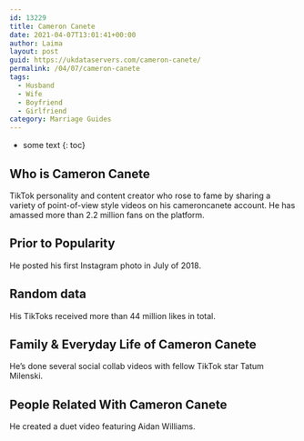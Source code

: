 ```yaml
---
id: 13229
title: Cameron Canete
date: 2021-04-07T13:01:41+00:00
author: Laima
layout: post
guid: https://ukdataservers.com/cameron-canete/
permalink: /04/07/cameron-canete
tags:
  - Husband
  - Wife
  - Boyfriend
  - Girlfriend
category: Marriage Guides
---
```


* some text
{: toc}


## Who is Cameron Canete
                  
                  
                  
TikTok personality and content creator who rose to fame by sharing a variety of point-of-view style videos on his cameroncanete account. He has amassed more than 2.2 million fans on the platform. 
                  
              
            
              
            
                
                
                
## Prior to Popularity
                  
                  
                  
He posted his first Instagram photo in July of 2018.
                  
              
            
              
            
                
                
                
## Random data
                  
                  
                  
His TikToks received more than 44 million likes in total.
                  
              
            
              
            
                
                
                
## Family & Everyday Life of Cameron Canete
                  
                  
                  
He&#8217;s done several social collab videos with fellow TikTok star Tatum Milenski.
                  
              
            
              
            
                
                
                
## People Related With Cameron Canete
                  
                  
                  
He created a duet video featuring Aidan Williams. 
                  
              
            
              
            
                
              
            
              
              
            
            
              
            
          
          
          